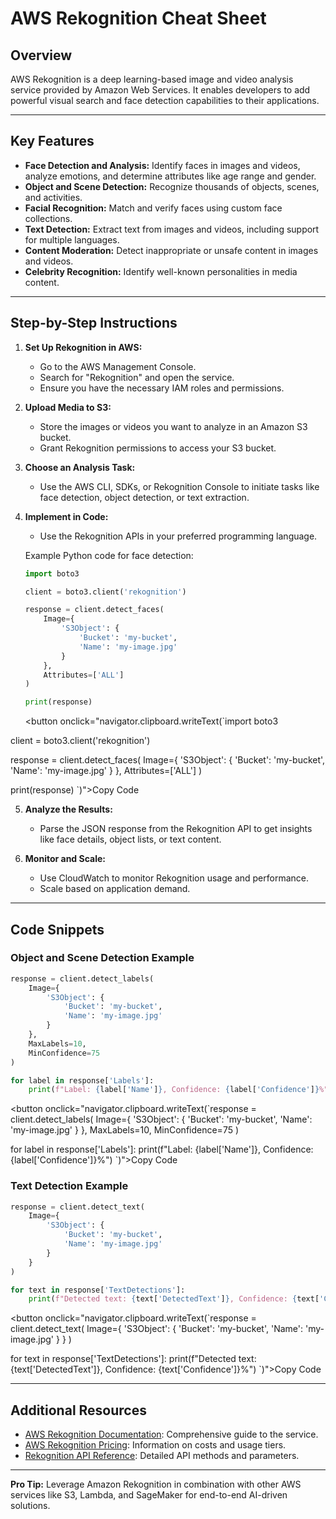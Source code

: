 # AWS Rekognition Cheat Sheet

## Overview
AWS Rekognition is a deep learning-based image and video analysis service provided by Amazon Web Services. It enables developers to add powerful visual search and face detection capabilities to their applications.

---

## Key Features
- **Face Detection and Analysis:** Identify faces in images and videos, analyze emotions, and determine attributes like age range and gender.
- **Object and Scene Detection:** Recognize thousands of objects, scenes, and activities.
- **Facial Recognition:** Match and verify faces using custom face collections.
- **Text Detection:** Extract text from images and videos, including support for multiple languages.
- **Content Moderation:** Detect inappropriate or unsafe content in images and videos.
- **Celebrity Recognition:** Identify well-known personalities in media content.

---

## Step-by-Step Instructions
1. **Set Up Rekognition in AWS:**
   - Go to the AWS Management Console.
   - Search for "Rekognition" and open the service.
   - Ensure you have the necessary IAM roles and permissions.

2. **Upload Media to S3:**
   - Store the images or videos you want to analyze in an Amazon S3 bucket.
   - Grant Rekognition permissions to access your S3 bucket.

3. **Choose an Analysis Task:**
   - Use the AWS CLI, SDKs, or Rekognition Console to initiate tasks like face detection, object detection, or text extraction.

4. **Implement in Code:**
   - Use the Rekognition APIs in your preferred programming language.

   Example Python code for face detection:
   ```python
   import boto3

   client = boto3.client('rekognition')

   response = client.detect_faces(
       Image={
           'S3Object': {
               'Bucket': 'my-bucket',
               'Name': 'my-image.jpg'
           }
       },
       Attributes=['ALL']
   )

   print(response)
   ```

   <button onclick="navigator.clipboard.writeText(`import boto3

client = boto3.client('rekognition')

response = client.detect_faces(
    Image={
        'S3Object': {
            'Bucket': 'my-bucket',
            'Name': 'my-image.jpg'
        }
    },
    Attributes=['ALL']
)

print(response)
`)">Copy Code</button>

5. **Analyze the Results:**
   - Parse the JSON response from the Rekognition API to get insights like face details, object lists, or text content.

6. **Monitor and Scale:**
   - Use CloudWatch to monitor Rekognition usage and performance.
   - Scale based on application demand.

---

## Code Snippets
### Object and Scene Detection Example
```python
response = client.detect_labels(
    Image={
        'S3Object': {
            'Bucket': 'my-bucket',
            'Name': 'my-image.jpg'
        }
    },
    MaxLabels=10,
    MinConfidence=75
)

for label in response['Labels']:
    print(f"Label: {label['Name']}, Confidence: {label['Confidence']}%")
```

<button onclick="navigator.clipboard.writeText(`response = client.detect_labels(
    Image={
        'S3Object': {
            'Bucket': 'my-bucket',
            'Name': 'my-image.jpg'
        }
    },
    MaxLabels=10,
    MinConfidence=75
)

for label in response['Labels']:
    print(f\"Label: {label['Name']}, Confidence: {label['Confidence']}%\")
`)">Copy Code</button>

### Text Detection Example
```python
response = client.detect_text(
    Image={
        'S3Object': {
            'Bucket': 'my-bucket',
            'Name': 'my-image.jpg'
        }
    }
)

for text in response['TextDetections']:
    print(f"Detected text: {text['DetectedText']}, Confidence: {text['Confidence']}%")
```

<button onclick="navigator.clipboard.writeText(`response = client.detect_text(
    Image={
        'S3Object': {
            'Bucket': 'my-bucket',
            'Name': 'my-image.jpg'
        }
    }
)

for text in response['TextDetections']:
    print(f\"Detected text: {text['DetectedText']}, Confidence: {text['Confidence']}%\")
`)">Copy Code</button>

---

## Additional Resources
- [AWS Rekognition Documentation](https://docs.aws.amazon.com/rekognition/): Comprehensive guide to the service.
- [AWS Rekognition Pricing](https://aws.amazon.com/rekognition/pricing/): Information on costs and usage tiers.
- [Rekognition API Reference](https://docs.aws.amazon.com/rekognition/latest/dg/API_Reference.html): Detailed API methods and parameters.

---

**Pro Tip:** Leverage Amazon Rekognition in combination with other AWS services like S3, Lambda, and SageMaker for end-to-end AI-driven solutions.
